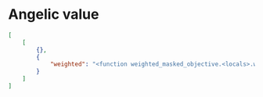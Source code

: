 # Angelic value

```json
[
    [
        {},
        {
            "weighted": "<function weighted_masked_objective.<locals>.weighted at 0x12bbd23b0>"
        }
    ]
]
```
